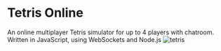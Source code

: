 ﻿# Tetris Online
An online multiplayer Tetris simulator for up to 4 players with chatroom. Written in JavaScript, using WebSockets and Node.js
![tetris](https://github.com/davidhaoyan/tetrisOnline/assets/60042375/8f5371d5-53bf-43ed-9cd9-7c5ddc5f1a0f)
